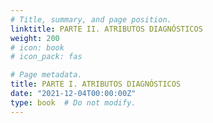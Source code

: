 ```yaml
---
# Title, summary, and page position.
linktitle: PARTE II. ATRIBUTOS DIAGNÓSTICOS
weight: 200
# icon: book
# icon_pack: fas

# Page metadata.
title: PARTE I. ATRIBUTOS DIAGNÓSTICOS
date: "2021-12-04T00:00:00Z"
type: book  # Do not modify.
---
```

